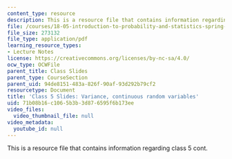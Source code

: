 ```yaml
---
content_type: resource
description: This is a resource file that contains information regarding class 5 cont.
file: /courses/18-05-introduction-to-probability-and-statistics-spring-2014/71b08b16c1065b3b3d876595f6b173ee_MIT18_05S14_cl5cont_slides.pdf
file_size: 273132
file_type: application/pdf
learning_resource_types:
- Lecture Notes
license: https://creativecommons.org/licenses/by-nc-sa/4.0/
ocw_type: OCWFile
parent_title: Class Slides
parent_type: CourseSection
parent_uid: 94de8151-483a-826f-90af-93d292b79cf2
resourcetype: Document
title: 'Class 5 Slides: Variance, continuous random variables'
uid: 71b08b16-c106-5b3b-3d87-6595f6b173ee
video_files:
  video_thumbnail_file: null
video_metadata:
  youtube_id: null
---
```

This is a resource file that contains information regarding class 5 cont.